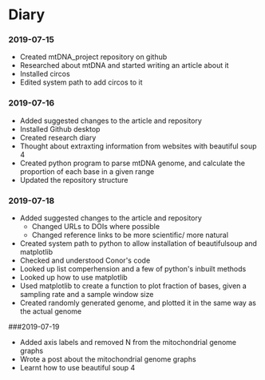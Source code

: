 # Diary

### 2019-07-15
* Created mtDNA_project repository on github
* Researched about mtDNA and started writing an article about it
* Installed circos
* Edited system path to add circos to it

### 2019-07-16
* Added suggested changes to the article and repository
* Installed Github desktop
* Created research diary
* Thought about extraxting information from websites with beautiful soup 4
* Created python program to parse mtDNA genome, and calculate the proportion of each base in a given range
* Updated the repository structure

### 2019-07-18
* Added suggested changes to the article and repository
	* Changed URLs to DOIs where possible
	* Changed reference links to be more scientific/ more natural
* Created system path to python to allow installation of beautifulsoup and matplotlib
* Checked and understood Conor's code
* Looked up list comperhension and a few of python's inbuilt methods
* Looked up how to use matplotlib
* Used matplotlib to create a function to plot fraction of bases, given a sampling rate and a sample window size
* Created randomly generated genome, and plotted it in the same way as the actual genome

###2019-07-19
* Added axis labels and removed N from the mitochondrial genome graphs
* Wrote a post about the mitochondrial genome graphs
* Learnt how to use beautiful soup 4